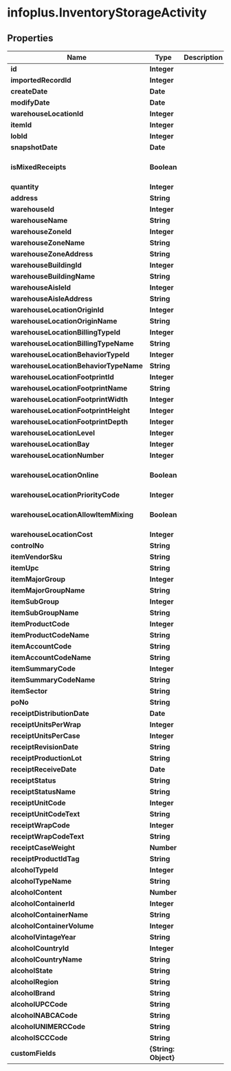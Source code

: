 # infoplus.InventoryStorageActivity

## Properties
Name | Type | Description | Notes
------------ | ------------- | ------------- | -------------
**id** | **Integer** |  | [optional] 
**importedRecordId** | **Integer** |  | [optional] 
**createDate** | **Date** |  | [optional] 
**modifyDate** | **Date** |  | [optional] 
**warehouseLocationId** | **Integer** |  | [optional] 
**itemId** | **Integer** |  | [optional] 
**lobId** | **Integer** |  | 
**snapshotDate** | **Date** |  | [optional] 
**isMixedReceipts** | **Boolean** |  | [optional] [default to false]
**quantity** | **Integer** |  | [optional] 
**address** | **String** |  | [optional] 
**warehouseId** | **Integer** |  | [optional] 
**warehouseName** | **String** |  | [optional] 
**warehouseZoneId** | **Integer** |  | [optional] 
**warehouseZoneName** | **String** |  | [optional] 
**warehouseZoneAddress** | **String** |  | [optional] 
**warehouseBuildingId** | **Integer** |  | [optional] 
**warehouseBuildingName** | **String** |  | [optional] 
**warehouseAisleId** | **Integer** |  | [optional] 
**warehouseAisleAddress** | **String** |  | [optional] 
**warehouseLocationOriginId** | **Integer** |  | [optional] 
**warehouseLocationOriginName** | **String** |  | [optional] 
**warehouseLocationBillingTypeId** | **Integer** |  | [optional] 
**warehouseLocationBillingTypeName** | **String** |  | [optional] 
**warehouseLocationBehaviorTypeId** | **Integer** |  | [optional] 
**warehouseLocationBehaviorTypeName** | **String** |  | [optional] 
**warehouseLocationFootprintId** | **Integer** |  | [optional] 
**warehouseLocationFootprintName** | **String** |  | [optional] 
**warehouseLocationFootprintWidth** | **Integer** |  | [optional] 
**warehouseLocationFootprintHeight** | **Integer** |  | [optional] 
**warehouseLocationFootprintDepth** | **Integer** |  | [optional] 
**warehouseLocationLevel** | **Integer** |  | [optional] 
**warehouseLocationBay** | **Integer** |  | [optional] 
**warehouseLocationNumber** | **Integer** |  | [optional] 
**warehouseLocationOnline** | **Boolean** |  | [optional] [default to false]
**warehouseLocationPriorityCode** | **Integer** |  | [optional] 
**warehouseLocationAllowItemMixing** | **Boolean** |  | [optional] [default to false]
**warehouseLocationCost** | **Integer** |  | [optional] 
**controlNo** | **String** |  | [optional] 
**itemVendorSku** | **String** |  | [optional] 
**itemUpc** | **String** |  | [optional] 
**itemMajorGroup** | **Integer** |  | [optional] 
**itemMajorGroupName** | **String** |  | [optional] 
**itemSubGroup** | **Integer** |  | [optional] 
**itemSubGroupName** | **String** |  | [optional] 
**itemProductCode** | **Integer** |  | [optional] 
**itemProductCodeName** | **String** |  | [optional] 
**itemAccountCode** | **String** |  | [optional] 
**itemAccountCodeName** | **String** |  | [optional] 
**itemSummaryCode** | **Integer** |  | [optional] 
**itemSummaryCodeName** | **String** |  | [optional] 
**itemSector** | **String** |  | [optional] 
**poNo** | **String** |  | [optional] 
**receiptDistributionDate** | **Date** |  | [optional] 
**receiptUnitsPerWrap** | **Integer** |  | [optional] 
**receiptUnitsPerCase** | **Integer** |  | [optional] 
**receiptRevisionDate** | **String** |  | [optional] 
**receiptProductionLot** | **String** |  | [optional] 
**receiptReceiveDate** | **Date** |  | [optional] 
**receiptStatus** | **String** |  | [optional] 
**receiptStatusName** | **String** |  | [optional] 
**receiptUnitCode** | **Integer** |  | [optional] 
**receiptUnitCodeText** | **String** |  | [optional] 
**receiptWrapCode** | **Integer** |  | [optional] 
**receiptWrapCodeText** | **String** |  | [optional] 
**receiptCaseWeight** | **Number** |  | [optional] 
**receiptProductIdTag** | **String** |  | [optional] 
**alcoholTypeId** | **Integer** |  | [optional] 
**alcoholTypeName** | **String** |  | [optional] 
**alcoholContent** | **Number** |  | [optional] 
**alcoholContainerId** | **Integer** |  | [optional] 
**alcoholContainerName** | **String** |  | [optional] 
**alcoholContainerVolume** | **Integer** |  | [optional] 
**alcoholVintageYear** | **String** |  | [optional] 
**alcoholCountryId** | **Integer** |  | [optional] 
**alcoholCountryName** | **String** |  | [optional] 
**alcoholState** | **String** |  | [optional] 
**alcoholRegion** | **String** |  | [optional] 
**alcoholBrand** | **String** |  | [optional] 
**alcoholUPCCode** | **String** |  | [optional] 
**alcoholNABCACode** | **String** |  | [optional] 
**alcoholUNIMERCCode** | **String** |  | [optional] 
**alcoholSCCCode** | **String** |  | [optional] 
**customFields** | **{String: Object}** |  | [optional] 


